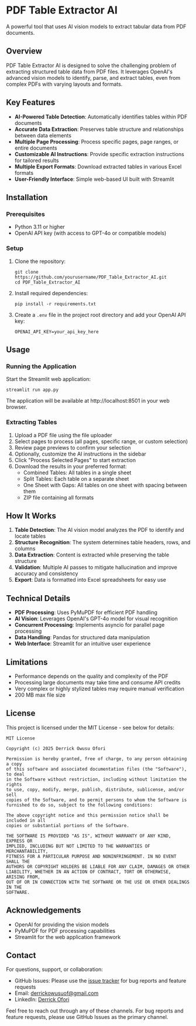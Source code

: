 # PDF Table Extractor AI

A powerful tool that uses AI vision models to extract tabular data from PDF documents.

## Overview

PDF Table Extractor AI is designed to solve the challenging problem of extracting structured table data from PDF files. It leverages OpenAI's advanced vision models to identify, parse, and extract tables, even from complex PDFs with varying layouts and formats.

## Key Features

- **AI-Powered Table Detection**: Automatically identifies tables within PDF documents
- **Accurate Data Extraction**: Preserves table structure and relationships between data elements
- **Multiple Page Processing**: Process specific pages, page ranges, or entire documents
- **Customizable AI Instructions**: Provide specific extraction instructions for tailored results
- **Multiple Export Formats**: Download extracted tables in various Excel formats
- **User-Friendly Interface**: Simple web-based UI built with Streamlit

## Installation

### Prerequisites

- Python 3.11 or higher
- OpenAI API key (with access to GPT-4o or compatible models)

### Setup

1. Clone the repository:
   ```
   git clone https://github.com/yourusername/PDF_Table_Extractor_AI.git
   cd PDF_Table_Extractor_AI
   ```

2. Install required dependencies:
   ```
   pip install -r requirements.txt
   ```

3. Create a `.env` file in the project root directory and add your OpenAI API key:
   ```
   OPENAI_API_KEY=your_api_key_here
   ```

## Usage

### Running the Application

Start the Streamlit web application:

```
streamlit run app.py
```

The application will be available at http://localhost:8501 in your web browser.

### Extracting Tables

1. Upload a PDF file using the file uploader
2. Select pages to process (all pages, specific range, or custom selection)
3. Review page previews to confirm your selection
4. Optionally, customize the AI instructions in the sidebar
5. Click "Process Selected Pages" to start extraction
6. Download the results in your preferred format:
   - Combined Tables: All tables in a single sheet
   - Split Tables: Each table on a separate sheet
   - One Sheet with Gaps: All tables on one sheet with spacing between them
   - ZIP file containing all formats

## How It Works

1. **Table Detection**: The AI vision model analyzes the PDF to identify and locate tables
2. **Structure Recognition**: The system determines table headers, rows, and columns
3. **Data Extraction**: Content is extracted while preserving the table structure
4. **Validation**: Multiple AI passes to mitigate hallucination and improve accuracy and consistency
5. **Export**: Data is formatted into Excel spreadsheets for easy use

## Technical Details

- **PDF Processing**: Uses PyMuPDF for efficient PDF handling
- **AI Vision**: Leverages OpenAI's GPT-4o model for visual recognition
- **Concurrent Processing**: Implements asyncio for parallel page processing
- **Data Handling**: Pandas for structured data manipulation
- **Web Interface**: Streamlit for an intuitive user experience

## Limitations

- Performance depends on the quality and complexity of the PDF
- Processing large documents may take time and consume API credits
- Very complex or highly stylized tables may require manual verification
- 200 MB max file size

## License

This project is licensed under the MIT License - see below for details:

```
MIT License

Copyright (c) 2025 Derrick Owusu Ofori

Permission is hereby granted, free of charge, to any person obtaining a copy
of this software and associated documentation files (the "Software"), to deal
in the Software without restriction, including without limitation the rights
to use, copy, modify, merge, publish, distribute, sublicense, and/or sell
copies of the Software, and to permit persons to whom the Software is
furnished to do so, subject to the following conditions:

The above copyright notice and this permission notice shall be included in all
copies or substantial portions of the Software.

THE SOFTWARE IS PROVIDED "AS IS", WITHOUT WARRANTY OF ANY KIND, EXPRESS OR
IMPLIED, INCLUDING BUT NOT LIMITED TO THE WARRANTIES OF MERCHANTABILITY,
FITNESS FOR A PARTICULAR PURPOSE AND NONINFRINGEMENT. IN NO EVENT SHALL THE
AUTHORS OR COPYRIGHT HOLDERS BE LIABLE FOR ANY CLAIM, DAMAGES OR OTHER
LIABILITY, WHETHER IN AN ACTION OF CONTRACT, TORT OR OTHERWISE, ARISING FROM,
OUT OF OR IN CONNECTION WITH THE SOFTWARE OR THE USE OR OTHER DEALINGS IN THE
SOFTWARE.
```

## Acknowledgements

- OpenAI for providing the vision models
- PyMuPDF for PDF processing capabilities
- Streamlit for the web application framework

## Contact

For questions, support, or collaboration:

- GitHub Issues: Please use the [issue tracker](https://github.com/Derrick015/PDF_Table_Extractor_AI) for bug reports and feature requests
- Email: derrickowusuof@gmail.com
- LinkedIn: [Derrick Ofori](https://www.linkedin.com/in/derrickofori/)

Feel free to reach out through any of these channels. For bug reports and feature requests, please use GitHub Issues as the primary channel. 